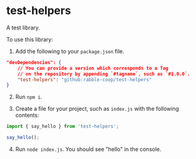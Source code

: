 # test-helpers

A test library.

To use this library:

1. Add the following to your `package.json` file.

```json
"devDependencies": {
    // You can provide a version which corresponds to a Tag
    // on the repository by appending `#tagname`, such as `#1.0.0`.
    "test-helpers": "github:rabble-coop/test-helpers"
}
```

2. Run `npm i`.

3. Create a file for your project, such as `index.js` with the following contents:

```js
import { say_hello } from 'test-helpers';

say_hello();
```

4. Run `node index.js`. You should see "hello" in the console.
